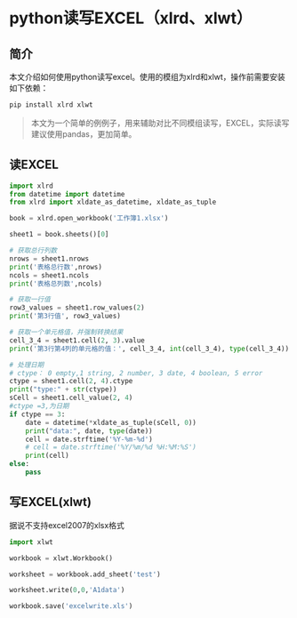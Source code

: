 
# python读写EXCEL（xlrd、xlwt）

## 简介

本文介绍如何使用python读写excel。使用的模组为xlrd和xlwt，操作前需要安装如下依赖： 

```bash 
pip install xlrd xlwt
```

> 本文为一个简单的例例子，用来辅助对比不同模组读写，EXCEL，实际读写建议使用pandas，更加简单。


## 读EXCEL

```python
import xlrd
from datetime import datetime
from xlrd import xldate_as_datetime, xldate_as_tuple

book = xlrd.open_workbook('工作簿1.xlsx')

sheet1 = book.sheets()[0]

# 获取总行列数
nrows = sheet1.nrows
print('表格总行数',nrows)
ncols = sheet1.ncols
print('表格总列数',ncols)

# 获取一行值
row3_values = sheet1.row_values(2)
print('第3行值', row3_values)

# 获取一个单元格值，并强制转换结果
cell_3_4 = sheet1.cell(2, 3).value
print('第3行第4列的单元格的值：', cell_3_4, int(cell_3_4), type(cell_3_4))  

# 处理日期
# ctype： 0 empty,1 string, 2 number, 3 date, 4 boolean, 5 error
ctype = sheet1.cell(2, 4).ctype
print("type:" + str(ctype))
sCell = sheet1.cell_value(2, 4)
#ctype =3,为日期
if ctype == 3:
    date = datetime(*xldate_as_tuple(sCell, 0))
    print("data:", date, type(date))
    cell = date.strftime('%Y-%m-%d')
    # cell = date.strftime('%Y/%m/%d %H:%M:%S')
    print(cell)
else:
    pass

```

## 写EXCEL(xlwt)

据说不支持excel2007的xlsx格式

```python
import xlwt 

workbook = xlwt.Workbook()

worksheet = workbook.add_sheet('test')

worksheet.write(0,0,'A1data')

workbook.save('excelwrite.xls')

```